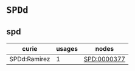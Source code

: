# `SPDd`

## spd

| curie        |   usages | nodes                                             |
|--------------|----------|---------------------------------------------------|
| SPDd:Ramirez |        1 | [SPD:0000377](https://bioregistry.io/SPD:0000377) |

